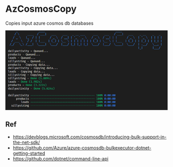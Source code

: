# AzCosmosCopy

Copies input azure cosmos db databases

![](./sample.png)

## Ref
- https://devblogs.microsoft.com/cosmosdb/introducing-bulk-support-in-the-net-sdk/
- https://github.com/Azure/azure-cosmosdb-bulkexecutor-dotnet-getting-started
- https://github.com/dotnet/command-line-api